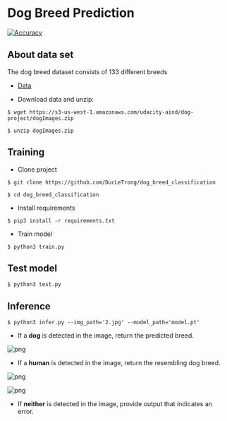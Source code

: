 # Dog Breed Prediction 
[![Accuracy](https://img.shields.io/badge/accuracy-86%2E12%25-green.svg)](https://github.com/DucLeTrong/dog_breed_classification)

## About data set
The dog breed dataset consists of 133 different breeds
- [Data](https://s3-us-west-1.amazonaws.com/udacity-aind/dog-project/dogImages.zip)

- Download data and unzip:
```
$ wget https://s3-us-west-1.amazonaws.com/udacity-aind/dog-project/dogImages.zip

$ unzip dogImages.zip
```


## Training
- Clone project
```
$ git clone https://github.com/DucLeTrong/dog_breed_classification

$ cd dog_breed_classification
```

- Install requirements
```
$ pip3 install -r requirements.txt
```

- Train model 
```
$ python3 train.py 
```

## Test model 
```
$ python3 test.py 
```

## Inference
```
$ python3 infer.py --img_path='2.jpg' --model_path='model.pt'
```
- If a __dog__ is detected in the image, return the predicted breed.

![png](result/result_dog.jpg)

- If a __human__ is detected in the image, return the resembling dog breed.

![png](result/result_human1.jpg)

![png](result/result_human2.jpg)

- If __neither__ is detected in the image, provide output that indicates an error.

